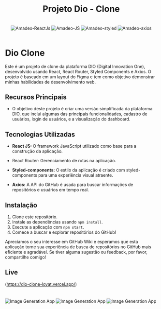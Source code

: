 ##

<h1 align="center">Projeto Dio - Clone</h1>

</br>

<div style="display: inline_block" align="center">
     <img align="center" alt="Amadeo-ReactJs" src="https://img.shields.io/badge/React-20232A?style=for-the-badge&logo=react&logoColor=61DAFB">
     <img align="center" alt="Amadeo-JS" src="https://img.shields.io/badge/JavaScript-323330?style=for-the-badge&logo=javascript&logoColor=F7DF1E">
     <img align="center" alt="Amadeo-styled" src="https://img.shields.io/badge/styled-components-1572B6?style=for-the-badge&logo=styled-components&logoColor=white">
     <img align="center" alt="Amadeo-axios" src="https://img.shields.io/badge/axios-20232A?style=for-the-badge&logo=axios&logoColor">
  </div>
  </br>

# Dio Clone

Este é um projeto de clone da plataforma DIO (Digital Innovation One), desenvolvido usando React, React Router, Styled Components e Axios. O projeto é baseado em um layout do Figma e tem como objetivo demonstrar minhas habilidades de desenvolvimento web.

## Recursos Principais

- O objetivo deste projeto é criar uma versão simplificada da plataforma DIO, que inclui algumas das principais funcionalidades, cadastro de usuários, login de usuários, e a visualização do dashboard.

## Tecnologias Utilizadas

- **React JS:** O framework JavaScript utilizado como base para a construção da aplicação.

- React Router: Gerenciamento de rotas na aplicação.

- **Styled-components:** O estilo da aplicação é criado com styled-components para uma experiência visual atraente.

- **Axios:** A API do GitHub é usada para buscar informações de repositórios e usuários em tempo real.

## Instalação

1. Clone este repositório.
2. Instale as dependências usando `npm install`.
3. Execute a aplicação com `npm start`.
4. Comece a buscar e explorar repositórios do GitHub!

Apreciamos o seu interesse em GitHub Wiki e esperamos que esta aplicação torne sua experiência de busca de repositórios no GitHub mais eficiente e agradável. Se tiver alguma sugestão ou feedback, por favor, compartilhe comigo!

## Live

(https://dio-clone-lovat.vercel.app/)

#

![Image Generation App](https://github.com/Amadeo-Frontend/images_sites/blob/main/Dio-clone-1.png)
![Image Generation App](https://github.com/Amadeo-Frontend/images_sites/blob/main/Dio-clone-2.png)
![Image Generation App](https://github.com/Amadeo-Frontend/images_sites/blob/main/Dio-clone-3.png)
